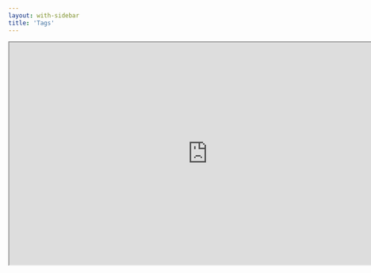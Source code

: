 ```yaml
---
layout: with-sidebar
title: 'Tags'
---
```


<iframe title="Tags components on Figma" width="800" height="450" src="https://www.figma.com/embed?embed_host=share&url=https%3A%2F%2Fwww.figma.com%2Ffile%2FNy8g5fNa6KfnzxV0Jt3PQN%2FButtons%3Fnode-id%3D29%253A2" allowfullscreen></iframe>
